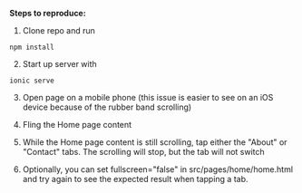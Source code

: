 **Steps to reproduce:**

1. Clone repo and run 
```
npm install
```
2. Start up server with
```
ionic serve
```
3. Open page on a mobile phone (this issue is easier to see on an iOS device because of the rubber band scrolling)

4. Fling the Home page content

5. While the Home page content is still scrolling, tap either the "About" or "Contact" tabs. The scrolling will stop, but the tab will not switch

6. Optionally, you can set fullscreen="false" in src/pages/home/home.html and try again to see the expected result when tapping a tab.
